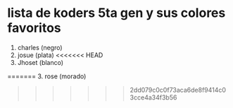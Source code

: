 # lista de koders 5ta gen y sus colores favoritos

1. charles (negro)
2. josue (plata)
<<<<<<< HEAD
3. Jhoset (blanco)

=======
3. rose (morado)
>>>>>>> 2dd079c0c0f73aca6de8f9414c03cce4a34f3b56
